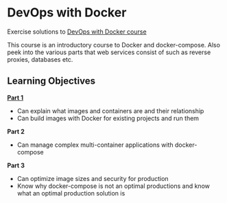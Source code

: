 # DevOps with Docker

Exercise solutions to [DevOps with Docker course](https://devopswithdocker.com/)

This course is an introductory course to Docker and docker-compose. Also peek into the various parts that web services consist of such as reverse proxies, databases etc.

## Learning Objectives

**[Part 1](./part1)**

- Can explain what images and containers are and their relationship
- Can build images with Docker for existing projects and run them

**Part 2**

- Can manage complex multi-container applications with docker-compose

**Part 3**

- Can optimize image sizes and security for production
- Know why docker-compose is not an optimal productions and know what an optimal production solution is
